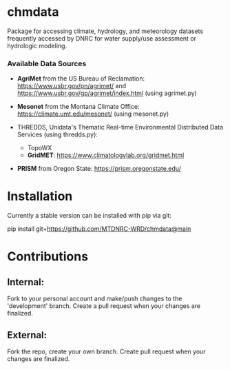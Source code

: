 # chmdata

 Package for accessing climate, hydrology, and meteorology datasets frequently accessed by DNRC for water supply/use assessment or hydrologic modeling.

### Available Data Sources
- **AgriMet** from the US Bureau of Reclamation: https://www.usbr.gov/pn/agrimet/ and https://www.usbr.gov/gp/agrimet/index.html (using agrimet.py)
- **Mesonet** from the Montana Climate Office: https://climate.umt.edu/mesonet/ (using mesonet.py)
- THREDDS, Unidata's Thematic Real-time Environmental Distributed Data Services (using thredds.py):
  - TopoWX
  - **GridMET**: https://www.climatologylab.org/gridmet.html

- **PRISM** from Oregon State: https://prism.oregonstate.edu/ 

# Installation
 Currently a stable version can be installed with pip via git:

 pip install git+https://github.com/MTDNRC-WRD/chmdata@main

# Contributions
## Internal:
Fork to your personal account and make/push changes to the 'development' branch. Create a pull request when your changes are finalized.
## External:
Fork the repo, create your own branch. Create pull request when your changes are finalized.

